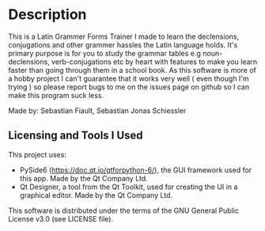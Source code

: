 # Description

This is a Latin Grammer Forms Trainer I made to learn the declensions, conjugations
and other grammer hassles the Latin language holds.
It's primary purpose is for you to study the grammar tables e.g noun-declensions,
verb-conjugations etc by heart with features to make you learn faster than
going through them in a school book.
As this software is more of a hobby project
I can't guarantee that it works very well ( even though I'm trying )
so please report bugs to me on the issues page on github
so I can make this program suck less.

Made by:
Sebastian Fiault,
Sebastian Jonas Schiessler

## Licensing and Tools I Used

This project uses:
- PySide6 (https://doc.qt.io/qtforpython-6/), the GUI framework used for this app.
Made by the Qt Company Ltd.
- Qt Designer, a tool from the Qt Toolkit, used for creating the UI in a graphical editor.
Made by the Qt Company Ltd.

This software is distributed under the terms of the GNU General Public License v3.0 (see LICENSE file).